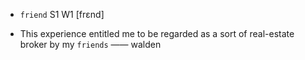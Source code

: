 - `friend` S1 W1 [frɛnd]



-  This experience entitled me to be regarded as a sort of real-estate broker by my `friends` —— walden